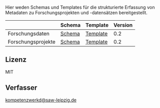 
Hier weden Schemas und Templates für die strukturierte Erfassung von Metadaten zu Forschungsprojekten und -datensätzen bereitgestellt.

|   |  Schema | Template  |  Version |
|---|---|---| --- |
| Forschungsdaten  |  [Schema](schemas/dcmi_dataset_pofile.toml) | [Template](templates/dcmi_dataset_pofile.txt)  |  0.2 |
| Forschungsprojekte  |  [Schema](schemas/project_metadata_schema.toml) | [Template](templates/project_metadata_schema.txt)  | 0.2 |



## Lizenz
MIT

## Verfasser
[kompetenzwerkd@saw-leipzig.de](kompetenzwerkd@saw-leipzig.de)

